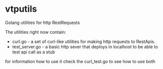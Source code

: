 # vtputils
Golang utilities for http RestRequests

The utilities right now contain:
* curl.go - a set of curl-like utilities for making http requests to RestApis. 
* test_server.go - a basic http sever that deploys in localhost to be able to test api call as a stub

for information how to use it check the curl_test.go to see how to use both
